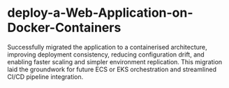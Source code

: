 # deploy-a-Web-Application-on-Docker-Containers
Successfully migrated the application to a containerised architecture, improving deployment consistency, reducing configuration drift, and enabling faster scaling and simpler environment replication. This migration laid the groundwork for future ECS or EKS orchestration and streamlined CI/CD pipeline integration. 
